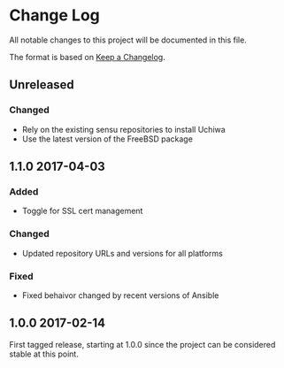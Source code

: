 # Change Log
All notable changes to this project will be documented in this file.

The format is based on [Keep a Changelog](http://keepachangelog.com/).

## Unreleased
### Changed
- Rely on the existing sensu repositories to install Uchiwa
- Use the latest version of the FreeBSD package

## 1.1.0 2017-04-03
### Added
- Toggle for SSL cert management

### Changed
- Updated repository URLs and versions for all platforms

### Fixed
- Fixed behaivor changed by recent versions of Ansible

## 1.0.0 2017-02-14

First tagged release, starting at 1.0.0 since the project can be considered stable at this point.
